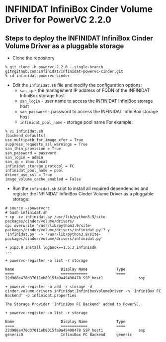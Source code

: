 # INFINIDAT InfiniBox Cinder Volume Driver for PowerVC 2.2.0

## Steps to deploy the INFINIDAT InfiniBox Cinder Volume Driver as a pluggable storage


* Clone the repository
```
% git clone -b powervc-2.2.0 --single-branch git@github.com:Infinidat/infinidat-powervc-cinder.git 
% cd infinidat-powervc-cinder
```
* Edit the `infinidat.sh` file and modify the configuration options:
  - `san_ip` - the management IP address of FQDN of the INFINIDAT InfiniBox storage host
  - `san_login` - user name to access the  INFINIDAT InfiniBox storage host
  - `san_password` - password to access the  INFINIDAT InfiniBox storage host
  - `infinidat_pool_name` - storage pool name
For example:
```
% vi infinidat.sh
[backend_defaults]
use_multipath_for_image_xfer = True
suppress_requests_ssl_warnings = True
san_thin_provision = True
san_password = password
san_login = admin
san_ip = ibox.local
infinidat_storage_protocol = FC
infinidat_pool_name = pool
driver_use_ssl = True
image_volume_cache_enabled = False
```
* Run the `infinidat.sh` sript to install all required dependencies and register the INFINIDAT InfiniBox Cinder Volume Driver as a pluggable storage:
```
# source ~/powervcrc
# bash infinidat.sh 
+ cp -iv infinidat.py /usr/lib/python3.9/site-packages/cinder/volume/drivers/
cp: overwrite '/usr/lib/python3.9/site-packages/cinder/volume/drivers/infinidat.py'? y
'infinidat.py' -> '/usr/lib/python3.9/site-packages/cinder/volume/drivers/infinidat.py'

+ pip3.9 install logbook==1.5.3 infinisdk
...

+ powervc-register -o list -r storage

Name                     Display Name             Type
====                     ============             ====
22d988e478d37011eb8015fa9a49490478 SSP_host1                ssp

+ powervc-register -o add -r storage -d cinder.volume.drivers.infinidat.InfiniboxVolumeDriver -n 'InfiniBox FC Backend' -p infinidat.properties

The Storage Provider 'InfiniBox FC Backend' added to PowerVC.

+ powervc-register -o list -r storage

Name                     Display Name             Type
====                     ============             ====
22d988e478d37011eb8015fa9a49490478 SSP_host1                ssp
generic0                 InfiniBox FC Backend     generic
```
